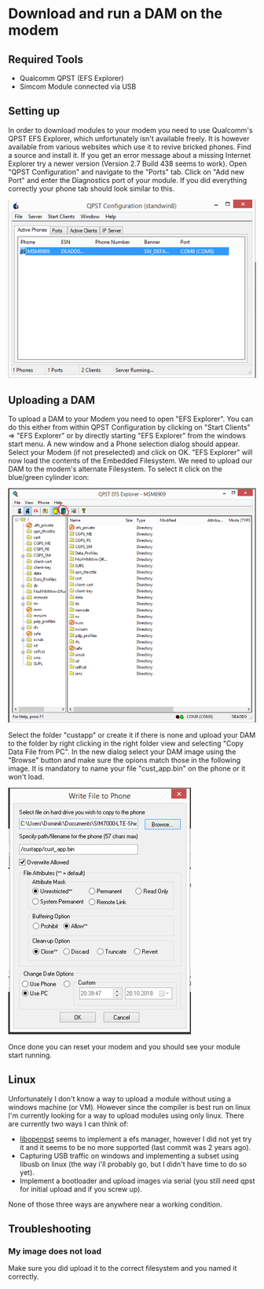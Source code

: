 # Download and run a DAM on the modem
## Required Tools
* Qualcomm QPST (EFS Explorer)
* Simcom Module connected via USB

## Setting up
In order to download modules to your modem you need to use Qualcomm's QPST EFS Explorer, which unfortunately isn't available freely. It is however available from various websites which use it to revive bricked phones. Find a source and install it. If you get an error message about a missing Internet Explorer try a newer version (Version 2.7 Build 438 seems to work). Open "QPST Configuration" and navigate to the "Ports" tab. Click on "Add new Port" and enter the Diagnostics port of your module. If you did everything correctly your phone tab should look similar to this.

![QPST](images/qpst1.png)

## Uploading a DAM
To upload a DAM to your Modem you need to open "EFS Explorer". You can do this either from within QPST Configuration by clicking on "Start Clients" => "EFS Explorer" or by directly starting "EFS Explorer" from the windows start menu.
A new window and a Phone selection dialog should appear. Select your Modem (if not preselected) and click on OK. "EFS Explorer" will now load the contents of the Embedded Filesystem. We need to upload our DAM to the modem's alternate Filesystem. To select it click on the blue/green cylinder icon:

![EFSE](images/qpst2.png)

Select the folder "custapp" or create it if there is none and upload your DAM to the folder by right clicking in the right folder view and selecting "Copy Data File from PC". In the new dialog select your DAM image using the "Browse" button and make sure the opions match those in the following image. It is mandatory to name your file "cust_app.bin" on the phone or it won't load.

![Upload](images/qpst3.png)

Once done you can reset your modem and you should see your module start running.

## Linux
Unfortunately I don't know a way to upload a module without using a windows machine (or VM). However since the compiler is best run on linux I'm currently looking for a way to upload modules using only linux. There are currently two ways I can think of:
* [libopenpst](https://github.com/openpst/libopenpst) seems to implement a efs manager, however I did not yet try it and it seems to be no more supported (last commit was 2 years ago).
* Capturing USB traffic on windows and implementing a subset using libusb on linux (the way i'll probably go, but I didn't have time to do so yet).
* Implement a bootloader and upload images via serial (you still need qpst for initial upload and if you screw up).

None of those three ways are anywhere near a working condition.

## Troubleshooting
### My image does not load
Make sure you did upload it to the correct filesystem and you named it correctly.
